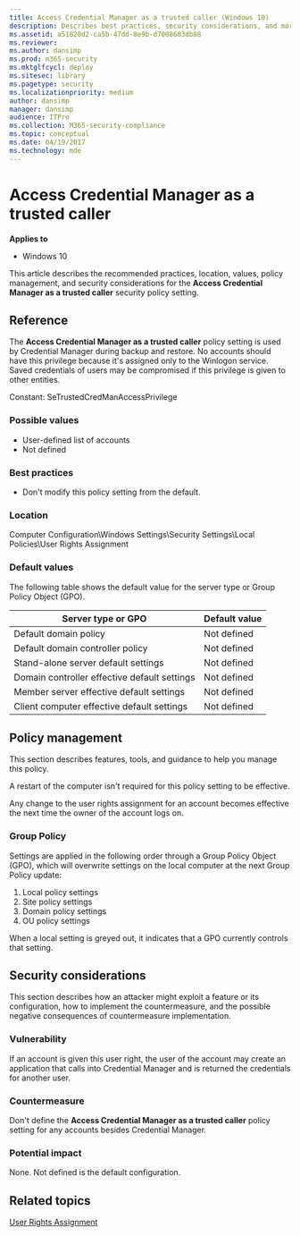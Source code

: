 ```yaml
---
title: Access Credential Manager as a trusted caller (Windows 10)
description: Describes best practices, security considerations, and more for the security policy setting, Access Credential Manager as a trusted caller.
ms.assetid: a51820d2-ca5b-47dd-8e9b-d7008603db88
ms.reviewer: 
ms.author: dansimp
ms.prod: m365-security
ms.mktglfcycl: deploy
ms.sitesec: library
ms.pagetype: security
ms.localizationpriority: medium
author: dansimp
manager: dansimp
audience: ITPro
ms.collection: M365-security-compliance
ms.topic: conceptual
ms.date: 04/19/2017
ms.technology: mde
---
```


# Access Credential Manager as a trusted caller

**Applies to**
-   Windows 10

This article describes the recommended practices, location, values, policy management, and security considerations for the **Access Credential Manager as a trusted caller** security policy setting.

## Reference

The **Access Credential Manager as a trusted caller** policy setting is used by Credential Manager during backup and restore. No accounts should have this privilege because it's assigned only to the Winlogon service. Saved credentials of users may be compromised if this privilege is given to other entities.

Constant: SeTrustedCredManAccessPrivilege

### Possible values

-   User-defined list of accounts
-   Not defined

### Best practices

-   Don't modify this policy setting from the default.

### Location

Computer Configuration\\Windows Settings\\Security Settings\\Local Policies\\User Rights Assignment

### Default values

The following table shows the default value for the server type or Group Policy Object (GPO).

| Server type or GPO | Default value |
| - | - |
| Default domain policy | Not defined |
| Default domain controller policy | Not defined |
| Stand-alone server default settings | Not defined |
| Domain controller effective default settings | Not defined |
| Member server effective default settings | Not defined |
| Client computer effective default settings | Not defined |
 
## Policy management

This section describes features, tools, and guidance to help you manage this policy.

A restart of the computer isn't required for this policy setting to be effective.

Any change to the user rights assignment for an account becomes effective the next time the owner of the account logs on.

### Group Policy

Settings are applied in the following order through a Group Policy Object (GPO), which will overwrite settings on the local computer at the next Group Policy update:
1.  Local policy settings
2.  Site policy settings
3.  Domain policy settings
4.  OU policy settings

When a local setting is greyed out, it indicates that a GPO currently controls that setting.

## Security considerations

This section describes how an attacker might exploit a feature or its configuration, how to implement the countermeasure, and the possible negative consequences of countermeasure implementation.

### Vulnerability

If an account is given this user right, the user of the account may create an application that calls into Credential Manager and is returned the credentials for another user.

### Countermeasure

Don't define the **Access Credential Manager as a trusted caller** policy setting for any accounts besides Credential Manager.

### Potential impact

None. Not defined is the default configuration.

## Related topics
[User Rights Assignment](user-rights-assignment.md)
 
